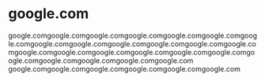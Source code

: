 # google.com
google.comgoogle.comgoogle.comgoogle.comgoogle.comgoogle.comgoogle.comgoogle.comgoogle.comgoogle.comgoogle.comgoogle.comgoogle.comgoogle.comgoogle.comgoogle.comgoogle.comgoogle.comgoogle.comgoogle.comgoogle.comgoogle.comgoogle.comgoogle.com
google.comgoogle.comgoogle.comgoogle.comgoogle.comgoogle.com
